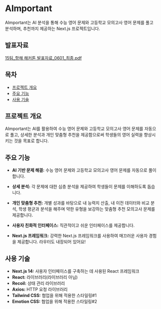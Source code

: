 # AImportant

AImportant는 AI 분석을 통해 수능 영어 문제와 고등학교 모의고사 영어 문제를 풀고 분석하며, 추천까지 제공하는 Next.js 프로젝트입니다.

## 발표자료
[15팀_항해 해커톤 발표자료_0601_최종.pdf](https://github.com/user-attachments/files/15520534/15._._0601_.pdf)

## 목차

- [프로젝트 개요](#프로젝트-개요)
- [주요 기능](#주요-기능)
- [사용 기술](#사용-기술)

## 프로젝트 개요

AImportant는 AI를 활용하여 수능 영어 문제와 고등학교 모의고사 영어 문제를 자동으로 풀고, 상세한 분석과 개인 맞춤형 추천을 제공함으로써 학생들의 영어 실력을 향상시키는 것을 목표로 합니다.

## 주요 기능

- **AI 기반 문제 해결:** 수능 영어 문제와 고등학교 모의고사 영어 문제를 자동으로 풀이합니다.

- **상세 분석:** 각 문제에 대한 심층 분석을 제공하여 학생들이 문제를 이해하도록 돕습니다.
- **개인 맞춤형 추천:** 개별 성과를 바탕으로 내 능력치 산출, 내 이전 데이터와 비교 분석, 학생 평균과 분석을 해주며 약한 유형을 보강하는 맞춤형 추천 모의고사 문제를 제공합니다.
- **사용자 친화적 인터페이스:** 직관적이고 쉬운 인터페이스를 제공합니다.
- **Next.js 프레임워크:** 강력한 Next.js 프레임워크를 사용하여 매끄러운 사용자 경험을 제공합니다. 라우터도 내장되어 있어요!

## 사용 기술

- **Next.js 14:** 사용자 인터페이스를 구축하는 데 사용된 React 프레임워크
- **React:** 라이브러리(라이브러리 아님)
- **Recoil:** 상태 관리 라이브러리
- **Axios:** HTTP 요청 라이브러리
- **Tailwind CSS:** 협업을 위해 적용한 스타일링#1
- **Emotion CSS:** 협업을 위해 적용한 스타일링#2
